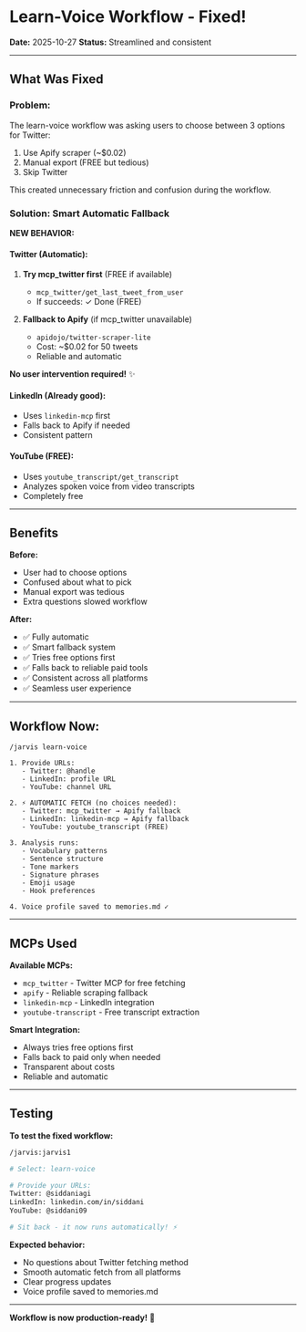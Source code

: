 # Learn-Voice Workflow - Fixed!

**Date:** 2025-10-27
**Status:** Streamlined and consistent

---

## What Was Fixed

### Problem:
The learn-voice workflow was asking users to choose between 3 options for Twitter:
1. Use Apify scraper (~$0.02)
2. Manual export (FREE but tedious)
3. Skip Twitter

This created unnecessary friction and confusion during the workflow.

### Solution: Smart Automatic Fallback

**NEW BEHAVIOR:**

#### Twitter (Automatic):
1. **Try mcp_twitter first** (FREE if available)
   - `mcp_twitter/get_last_tweet_from_user`
   - If succeeds: ✓ Done (FREE)

2. **Fallback to Apify** (if mcp_twitter unavailable)
   - `apidojo/twitter-scraper-lite`
   - Cost: ~$0.02 for 50 tweets
   - Reliable and automatic

**No user intervention required!** ✨

#### LinkedIn (Already good):
- Uses `linkedin-mcp` first
- Falls back to Apify if needed
- Consistent pattern

#### YouTube (FREE):
- Uses `youtube_transcript/get_transcript`
- Analyzes spoken voice from video transcripts
- Completely free

---

## Benefits

**Before:**
- User had to choose options
- Confused about what to pick
- Manual export was tedious
- Extra questions slowed workflow

**After:**
- ✅ Fully automatic
- ✅ Smart fallback system
- ✅ Tries free options first
- ✅ Falls back to reliable paid tools
- ✅ Consistent across all platforms
- ✅ Seamless user experience

---

## Workflow Now:

```
/jarvis learn-voice

1. Provide URLs:
   - Twitter: @handle
   - LinkedIn: profile URL
   - YouTube: channel URL

2. ⚡ AUTOMATIC FETCH (no choices needed):
   - Twitter: mcp_twitter → Apify fallback
   - LinkedIn: linkedin-mcp → Apify fallback
   - YouTube: youtube_transcript (FREE)

3. Analysis runs:
   - Vocabulary patterns
   - Sentence structure
   - Tone markers
   - Signature phrases
   - Emoji usage
   - Hook preferences

4. Voice profile saved to memories.md ✓
```

---

## MCPs Used

**Available MCPs:**
- `mcp_twitter` - Twitter MCP for free fetching
- `apify` - Reliable scraping fallback
- `linkedin-mcp` - LinkedIn integration
- `youtube-transcript` - Free transcript extraction

**Smart Integration:**
- Always tries free options first
- Falls back to paid only when needed
- Transparent about costs
- Reliable and automatic

---

## Testing

**To test the fixed workflow:**
```bash
/jarvis:jarvis1

# Select: learn-voice

# Provide your URLs:
Twitter: @siddaniagi
LinkedIn: linkedin.com/in/siddani
YouTube: @siddani09

# Sit back - it now runs automatically! ⚡
```

**Expected behavior:**
- No questions about Twitter fetching method
- Smooth automatic fetch from all platforms
- Clear progress updates
- Voice profile saved to memories.md

---

**Workflow is now production-ready!** 🎯

